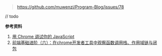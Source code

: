 > https://github.com/muwenzi/Program-Blog/issues/78

// todo

**参考资料**
1. [用 Chrome 调试你的 JavaScript](https://zhuanlan.zhihu.com/p/24770877)
2. [前端基础进阶（六）：在chrome开发者工具中观察函数调用栈、作用域链与闭包](https://segmentfault.com/a/1190000012646261)